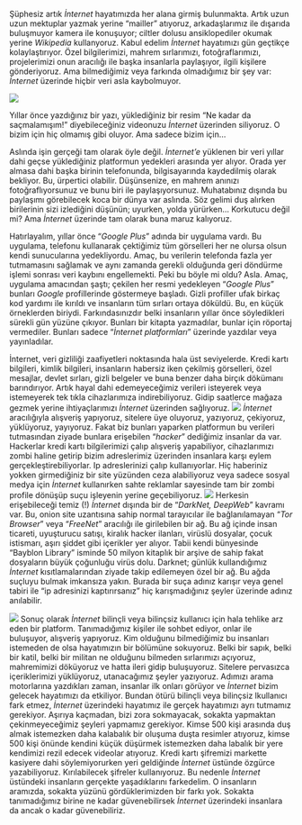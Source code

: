 ﻿
 Şüphesiz artık _İnternet_ hayatımızda her alana girmiş bulunmakta. Artık uzun uzun mektuplar yazmak yerine “mailler” atıyoruz, arkadaşlarımız ile dışarıda buluşmuyor kamera ile konuşuyor; ciltler dolusu ansiklopediler okumak yerine _Wikipedia_ kullanyoruz. Kabul edelim _İnternet_ hayatımızı gün geçtikçe kolaylaştırıyor. Özel bilgilerimizi, mahrem sırlarımızı, fotoğraflarımızı, projelerimizi onun aracılığı ile başka insanlarla paylaşıyor, ilgili kişilere gönderiyoruz. Ama bilmediğimiz veya farkında olmadığımız bir şey var: _İnternet_ üzerinde hiçbir veri asla kaybolmuyor.

![](https://miro.medium.com/max/602/0*x-np-3rGUAy55PfF.jpg)

 Yıllar önce yazdığınız bir yazı, yüklediğiniz bir resim “Ne kadar da saçmalamışım!” diyebileceğiniz videonuzu  _İnternet_  üzerinden siliyoruz. O bizim için hiç olmamış gibi oluyor. Ama sadece bizim için…

 Aslında işin gerçeği tam olarak öyle değil.  _İnternet’e_ yüklenen bir veri yıllar dahi geçse yüklediğiniz platformun yedekleri arasında yer alıyor. Orada yer almasa dahi başka birinin telefonunda, bilgisayarında kaydedilmiş olarak bekliyor. Bu, ürpertici olabilir. Düşünsenize, en mahrem anınızı fotoğraflıyorsunuz ve bunu biri ile paylaşıyorsunuz. Muhatabınız dışında bu paylaşımı görebilecek koca bir dünya var aslında. Söz gelimi duş alırken birilerinin sizi izlediğini düşünün; uyurken, yolda yürürken… Korkutucu değil mi? Ama  _İnternet_  üzerinde tam olarak buna maruz kalıyoruz.

 Hatırlayalım, yıllar önce “_Google Plus_” adında bir uygulama vardı. Bu uygulama, telefonu kullanarak çektiğimiz tüm görselleri her ne olursa olsun kendi sunucularına yedekliyordu. Amaç, bu verilerin telefonda fazla yer tutmamasını sağlamak ve aynı zamanda gerekli olduğunda geri döndürme işlemi sonrası veri kaybını engellemekti. Peki bu böyle mi oldu? Asla. Amaç, uygulama amacından şaştı; çekilen her resmi yedekleyen “_Google Plus_” bunları  _Google_ profillerinde göstermeye başladı. Gizli profiller ufak birkaç kod yardımı ile kırıldı ve insanların tüm sırları ortaya döküldü. Bu, en küçük örneklerden biriydi. Farkındasınızdır belki insanların yıllar önce söyledikleri sürekli gün yüzüne çıkıyor. Bunları bir kitapta yazmadılar, bunlar için röportaj vermediler. Bunları sadece “_İnternet platformları_” üzerinde yazdılar veya yayınladılar.

 İnternet, veri gizliliği zaafiyetleri noktasında hala üst seviyelerde. Kredi kartı bilgileri, kimlik bilgileri, insanların habersiz iken çekilmiş görselleri, özel mesajlar, devlet sırları, gizli belgeler ve buna benzer daha birçık dökümanı barındırıyor. Artık hayal dahi edemeyeceğimiz verileri isteyerek veya istemeyerek tek tıkla cihazlarımıza indirebiliyoruz. Gidip saatlerce mağaza gezmek yerine ihtiyaçlarımızı  _İnternet_  üzerinden sağlıyoruz.
 ![](https://miro.medium.com/max/512/0*lOPyld9ButMB02oA)
 _İnternet_ aracılığıyla alışveriş yapıyoruz, sitelere üye oluyoruz, yazıyoruz, çekiyoruz, yüklüyoruz, yayıyoruz. Fakat biz bunları yaparken platformun bu verileri tutmasından ziyade bunlara erişebilen “_hacker_” dediğimiz insanlar da var. Hackerlar kredi kartı bilgilerimizi çalıp alışveriş yapabiliyor, cihazlarımızı zombi haline getirip bizim adreslerimiz üzerinden insanlara karşı eylem gerçekleştirebiliyorlar. Ip adreslerinizi çalıp kullanıyorlar. Hiç haberiniz yokken girmediğiniz bir site yüzünden ceza alabiliyoruz veya sadece sosyal medya için _İnternet_ kullanırken sahte reklamlar sayesinde tam bir zombi profile dönüşüp suçu işleyenin yerine geçebiliyoruz.
 ![](https://miro.medium.com/max/712/0*sghb8oGVJkQNb5sb)
  Herkesin erişebileceği temiz (!)  _İnternet_ dışında bir de “_DarkNet, DeepWeb_” kavramı var. Bu, onion site uzantısına sahip normal tarayıcılar ile bağlanılamayan “_Tor Browser_” veya “_FreeNet_” aracılığı ile girilebilen bir ağ. Bu ağ içinde insan ticareti, uyuşturucu satışı, kiralık hacker ilanları, virüslü dosyalar, çocuk istismarı, aşırı şiddet gibi içerikler yer alıyor. Tabii kendi bünyesinde “Bayblon Library” isminde 50 milyon kitaplık bir arşive de sahip fakat dosyaların büyük çoğunluğu virüs dolu. Darknet; günlük kullandığımız  _İnternet_ kısıtlamalarından ziyade takip edilemeyen özel bir ağ. Bu ağda suçluyu bulmak imkansıza yakın. Burada bir suça adınız karışır veya genel tabiri ile “ip adresinizi kaptırırsanız” hiç karışmadığınız şeyler üzerinde adınız anılabilir.

![](https://miro.medium.com/max/1000/0*fr1aBsiZOKkEFwhp)
 Sonuç olarak  _İnternet_ bilinçli veya bilinçsiz kullanıcı için hala tehlike arz eden bir platform. Tanımadığımız kişiler ile sohbet ediyor, onlar ile buluşuyor, alışveriş yapıyoruz. Kim olduğunu bilmediğimiz bu insanları istemeden de olsa hayatımızın bir bölümüne sokuyoruz. Belki bir sapık, belki bir katil, belki bir militan ne olduğunu bilmeden sırlarımızı açıyoruz, mahremimizi döküyoruz ve hatta ileri gidip buluşuyoruz. Sitelere pervasızca içeriklerimizi yüklüyoruz, utanacağımız şeyler yazıyoruz. Adımızı arama motorlarına yazdıkları zaman, insanlar ilk onları görüyor ve  _İnternet_  bizim gelecek hayatımızı da etkiliyor. Bundan ötürü bilinçli veya bilinçsiz lkullanıcı fark etmez,  _İnternet_  üzerindeki hayatımız ile gerçek hayatımızı ayrı tutmamız gerekiyor. Aşırıya kaçmadan, bizi zora sokmayacak, sokakta yapmaktan çekinmeyeceğimiz şeyleri yapmamız gerekiyor. Kimse 500 kişi arasında duş almak istemezken daha kalabalık bir oluşuma duşta resimler atıyoruz, kimse 500 kişi önünde kendini küçük düşürmek istemezken daha labalık bir yere kendimizi rezil edecek videolar atıyoruz. Kredi kartı şifremizi markette kasiyere dahi söylemiyorurken yeri geldiğinde  _İnternet_ üstünde özgürce yazabiliyoruz. Kırılabilecek şifreler kullanıyoruz. Bu nedenle  _İnternet_  üstündeki insanların gerçekte yaşadıklarını farkedelim. O insanların aramızda, sokakta yüzünü gördüklerimizden bir farkı yok. Sokakta tanımadığımız birine ne kadar güvenebilirsek  _İnternet_ üzerindeki insanlara da ancak o kadar güvenebiliriz.

